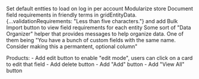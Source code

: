 Set default entties to load on log in per account
Modularize store
Document field requirements in friendly terms in gridEntityData. {...validationRequirements: "Less than five characters."} and add Bulk Import button to view field requirements for each entity
Some sort of "Data Organizer" helper that provides messages to help organize data. One of them being "You have a bunch of custom fields with the same name. Consider making this a permantent, optional column"

Products:
    - Add edit button to enable "edit mode", users can click on a card to edit that field
    - Add delete button
    - Add "Add" button
    - Add "View All" button
